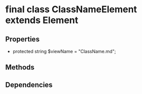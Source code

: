 # final class ClassNameElement extends Element
## Properties
- protected string $viewName = "ClassName.md";
## Methods

## Dependencies

